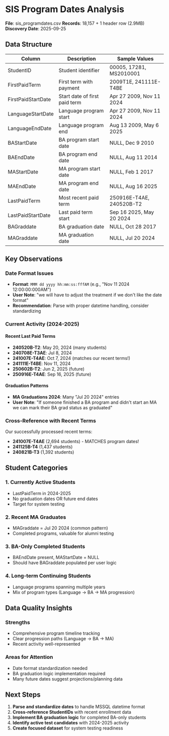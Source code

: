 # SIS Program Dates Analysis

**File**: sis_programdates.csv
**Records**: 18,157 + 1 header row (2.9MB)
**Discovery Date**: 2025-09-25

## Data Structure

| Column | Description | Sample Values |
|--------|-------------|---------------|
| StudentID | Student identifier | 00005, 17281, MS2010001 |
| FirstPaidTerm | First term with payment | 2009T1E, 241111E-T4BE |
| FirstPaidStartDate | Start date of first paid term | Apr 27 2009, Nov 11 2024 |
| LanguageStartDate | Language program start | Apr 27 2009, Nov 11 2024 |
| LanguageEndDate | Language program end | Aug 13 2009, May 6 2025 |
| BAStartDate | BA program start date | NULL, Dec 9 2010 |
| BAEndDate | BA program end date | NULL, Aug 11 2014 |
| MAStartDate | MA program start date | NULL, Feb 1 2017 |
| MAEndDate | MA program end date | NULL, Aug 16 2025 |
| LastPaidTerm | Most recent paid term | 250916E-T4AE, 240520B-T2 |
| LastPaidStartDate | Last paid term start | Sep 16 2025, May 20 2024 |
| BAGraddate | BA graduation date | NULL, Oct 28 2017 |
| MAGraddate | MA graduation date | NULL, Jul 20 2024 |

## Key Observations

### Date Format Issues
- **Format**: `MMM dd yyyy hh:mm:ss:fffAM` (e.g., "Nov 11 2024 12:00:00:000AM")
- **User Note**: "we will have to adjust the treatment if we don't like the date format"
- **Recommendation**: Parse with proper datetime handling, consider standardizing

### Current Activity (2024-2025)

#### Recent Last Paid Terms
- **240520B-T2**: May 20, 2024 (many students)
- **240708E-T3AE**: Jul 8, 2024
- **241007E-T4AE**: Oct 7, 2024 (matches our recent terms!)
- **241111E-T4BE**: Nov 11, 2024
- **250602B-T2**: Jun 2, 2025 (future)
- **250916E-T4AE**: Sep 16, 2025 (future)

#### Graduation Patterns
- **MA Graduations 2024**: Many "Jul 20 2024" entries
- **User Note**: "If someone finished a BA program and didn't start an MA we can mark their BA grad status as graduated"

### Cross-Reference with Recent Terms
Our successfully processed recent terms:
- **241007E-T4AE** (2,694 students) - MATCHES program dates!
- **241125B-T4** (1,437 students)
- **240821B-T3** (1,392 students)

## Student Categories

### 1. Currently Active Students
- LastPaidTerm in 2024-2025
- No graduation dates OR future end dates
- Target for system testing

### 2. Recent MA Graduates
- MAGraddate = Jul 20 2024 (common pattern)
- Completed programs, valuable for alumni testing

### 3. BA-Only Completed Students
- BAEndDate present, MAStartDate = NULL
- Should have BAGraddate populated per user logic

### 4. Long-term Continuing Students
- Language programs spanning multiple years
- Mix of program types (Language → BA → MA progression)

## Data Quality Insights

### Strengths
- Comprehensive program timeline tracking
- Clear progression paths (Language → BA → MA)
- Recent activity well-represented

### Areas for Attention
- Date format standardization needed
- BA graduation logic implementation required
- Many future dates suggest projections/planning data

## Next Steps

1. **Parse and standardize dates** to handle MSSQL datetime format
2. **Cross-reference StudentIDs** with recent enrollment data
3. **Implement BA graduation logic** for completed BA-only students
4. **Identify active test candidates** with 2024-2025 activity
5. **Create focused dataset** for system testing readiness